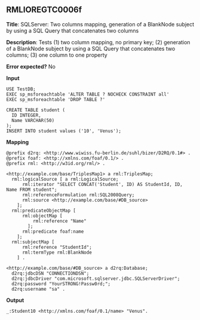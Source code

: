 ## RMLIOREGTC0006f

**Title**: SQLServer: Two columns mapping, generation of a BlankNode subject by using a SQL Query that concatenates two columns

**Description**: Tests (1) two column mapping, no primary key; (2) generation of a BlankNode subject by using a SQL Query that concatenates two columns; (3) one column to one property

**Error expected?** No

**Input**
```
USE TestDB;
EXEC sp_msforeachtable 'ALTER TABLE ? NOCHECK CONSTRAINT all'
EXEC sp_msforeachtable 'DROP TABLE ?'

CREATE TABLE student (
  ID INTEGER,
  Name VARCHAR(50)
);
INSERT INTO student values ('10', 'Venus');

```

**Mapping**
```
@prefix d2rq: <http://www.wiwiss.fu-berlin.de/suhl/bizer/D2RQ/0.1#> .
@prefix foaf: <http://xmlns.com/foaf/0.1/> .
@prefix rml: <http://w3id.org/rml/> .

<http://example.com/base/TriplesMap1> a rml:TriplesMap;
  rml:logicalSource [ a rml:LogicalSource;
      rml:iterator "SELECT CONCAT('Student', ID) AS StudentId, ID, Name FROM student";
      rml:referenceFormulation rml:SQL2008Query;
      rml:source <http://example.com/base/#DB_source>
    ];
  rml:predicateObjectMap [
      rml:objectMap [
          rml:reference "Name"
        ];
      rml:predicate foaf:name
    ];
  rml:subjectMap [
      rml:reference "StudentId";
      rml:termType rml:BlankNode
    ] .

<http://example.com/base/#DB_source> a d2rq:Database;
  d2rq:jdbcDSN "CONNECTIONDSN";
  d2rq:jdbcDriver "com.microsoft.sqlserver.jdbc.SQLServerDriver";
  d2rq:password "YourSTRONG!Passw0rd;";
  d2rq:username "sa" .

```

**Output**
```
_:Student10 <http://xmlns.com/foaf/0.1/name> "Venus".

```

